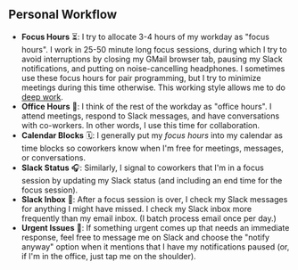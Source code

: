 ## Personal Workflow

* **Focus Hours** ⏳: I try to allocate 3-4 hours of my workday as "focus hours". I work in 25-50 minute long focus sessions, during which I try to avoid interruptions by closing my GMail browser tab, pausing my Slack notifications, and putting on noise-cancelling headphones. I sometimes use these focus hours for pair programming, but I try to minimize meetings during this time otherwise. This working style allows me to do [deep work](https://todoist.com/inspiration/deep-work).
* **Office Hours** 💬: I think of the rest of the workday as "office hours". I attend meetings, respond to Slack messages, and have conversations with co-workers. In other words, I use this time for collaboration.
* **Calendar Blocks** 🗓️: I generally put my _focus hours_ into my calendar as time blocks so coworkers know when I'm free for meetings, messages, or conversations.
* **Slack Status** 🎧: Similarly, I signal to coworkers that I'm in a focus session by updating my Slack status (and including an end time for the focus session). 
* **Slack Inbox** 📨: After a focus session is over, I check my Slack messages for anything I might have missed. I check my Slack inbox more frequently than my email inbox. (I batch process email once per day.)
* **Urgent Issues** 🚨: If something urgent comes up that needs an immediate response, feel free to message me on Slack and choose the "notify anyway" option when it mentions that I have my notifications paused (or, if I'm in the office, just tap me on the shoulder). 
